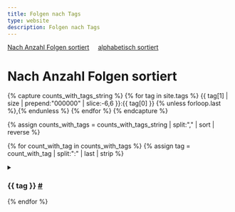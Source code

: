 ```yaml
---
title: Folgen nach Tags
type: website
description: Folgen nach Tags
---
```


<section id="content-links">
	<a href="/tags.html">Nach Anzahl Folgen sortiert</a>
	&nbsp;	&nbsp;
	<a href="/tags-alphabetisch.html">alphabetisch sortiert</a>
</section>

# Nach Anzahl Folgen sortiert

{% capture counts_with_tags_string %}
{% for tag in site.tags %}
{{ tag[1] | size | prepend:"000000" | slice:-6,6 }}:{{ tag[0] }}
{% unless forloop.last %},{% endunless %}
{% endfor %}
{% endcapture %}

{% assign counts_with_tags = counts_with_tags_string | split:"," | sort | reverse %}

{% for count_with_tag in counts_with_tags %}
  {% assign tag = count_with_tag | split:":" | last | strip %}
  <details>
  <summary>
  <h3 id="{{ tag }}">{{ tag }} <a href="#{{ tag }}">#</a></h3>
  </summary>
<div class="image-grid">
{% for search_tag in site.tags %}
	{% if search_tag[0] == tag %}
	  {% for post in search_tag[1] %}
{% assign image-url=site.url | append: "/thumbnails/" | append: post.thumbnail %}
{% include link-card.html
  url=post.url
  title=post.title
  image-url=image-url
  keep-size=true
  %}
      {% endfor %}
	{% endif %}
  {% endfor %}
</div>
  </details>
{% endfor %}
